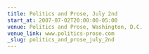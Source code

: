 ```yaml
---
title: Politics and Prose, July 2nd
start_at: 2007-07-02T20:00:00-05:00
venue: Politics and Prose, Washington, D.C.
venue_link: www.politics-prose.com
_slug: politics_and_prose_july_2nd
---
```


